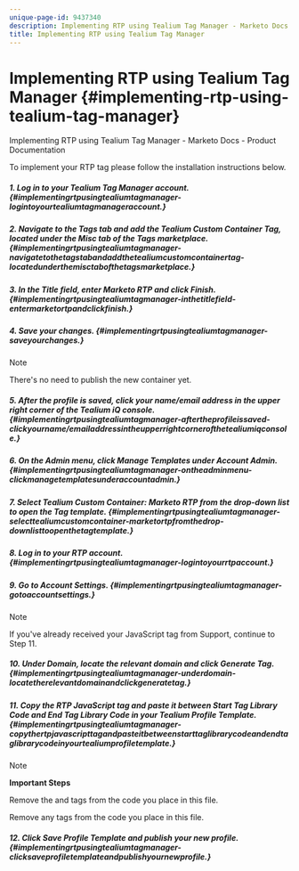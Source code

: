 ```yaml
---
unique-page-id: 9437340
description: Implementing RTP using Tealium Tag Manager - Marketo Docs - Product Documentation
title: Implementing RTP using Tealium Tag Manager
---
```


# Implementing RTP using Tealium Tag Manager {#implementing-rtp-using-tealium-tag-manager}

Implementing RTP using Tealium Tag Manager - Marketo Docs - Product Documentation

To implement your RTP tag please follow the installation instructions below.

##### 1. Log in to your Tealium Tag Manager account.  {#implementingrtpusingtealiumtagmanager-logintoyourtealiumtagmanageraccount.}

##### 2. Navigate to the Tags tab and add the Tealium Custom Container Tag, located under the Misc tab of the Tags marketplace. {#implementingrtpusingtealiumtagmanager-navigatetothetagstabandaddthetealiumcustomcontainertag-locatedunderthemisctabofthetagsmarketplace.}

##### 3. In the Title field, enter Marketo RTP and click Finish. {#implementingrtpusingtealiumtagmanager-inthetitlefield-entermarketortpandclickfinish.}

##### 4. Save your changes. {#implementingrtpusingtealiumtagmanager-saveyourchanges.}

>[!NOTE]
>
>There's no need to publish the new container yet.

##### 5. After the profile is saved, click your name/email address in the upper right corner of the Tealium iQ console. {#implementingrtpusingtealiumtagmanager-aftertheprofileissaved-clickyourname/emailaddressintheupperrightcornerofthetealiumiqconsole.}

##### 6. On the Admin menu, click Manage Templates under Account Admin. {#implementingrtpusingtealiumtagmanager-ontheadminmenu-clickmanagetemplatesunderaccountadmin.}

##### 7. Select Tealium Custom Container: Marketo RTP from the drop-down list to open the Tag template.  {#implementingrtpusingtealiumtagmanager-selecttealiumcustomcontainer-marketortpfromthedrop-downlisttoopenthetagtemplate.}

##### 8. Log in to your RTP account. {#implementingrtpusingtealiumtagmanager-logintoyourrtpaccount.}

##### 9. Go to Account Settings. {#implementingrtpusingtealiumtagmanager-gotoaccountsettings.}

>[!NOTE]
>
>If you've already received your JavaScript tag from Support, continue to Step 11.

##### 10. Under Domain, locate the relevant domain and click Generate Tag. {#implementingrtpusingtealiumtagmanager-underdomain-locatetherelevantdomainandclickgeneratetag.}

##### 11. Copy the RTP JavaScript tag and paste it between Start Tag Library Code and End Tag Library Code in your Tealium Profile Template. {#implementingrtpusingtealiumtagmanager-copythertpjavascripttagandpasteitbetweenstarttaglibrarycodeandendtaglibrarycodeinyourtealiumprofiletemplate.}

>[!NOTE]
>
>**Important Steps**
>
>Remove the <!-- RTP tag --> and <!-- End of RTP tag --> tags from the code you place in this file.
>
>Remove any <script type='text/javascript'> and </script> tags from the code you place in this file.

##### 12. Click Save Profile Template and publish your new profile. {#implementingrtpusingtealiumtagmanager-clicksaveprofiletemplateandpublishyournewprofile.}

